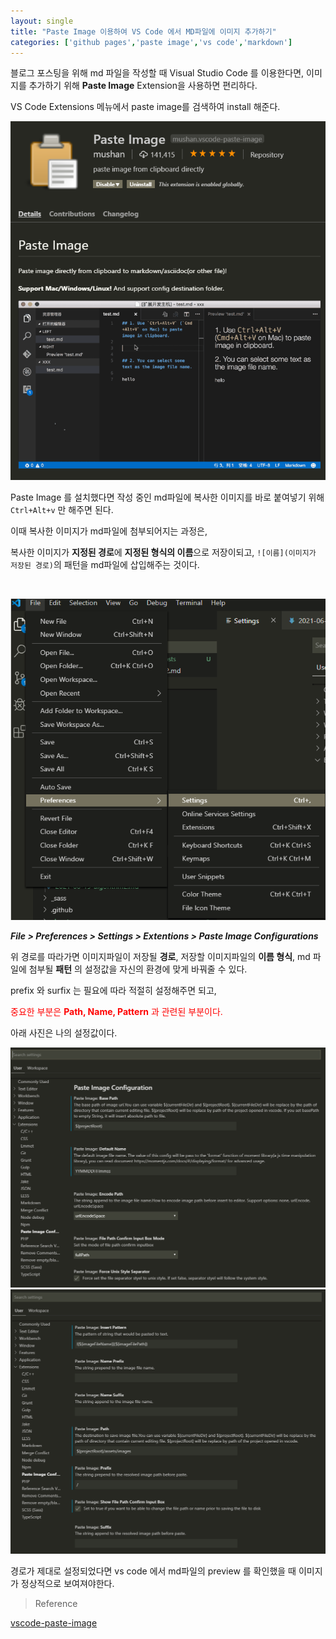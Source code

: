 ```yaml
---
layout: single
title: "Paste Image 이용하여 VS Code 에서 MD파일에 이미지 추가하기"
categories: ['github pages','paste image','vs code','markdown']
---
```


블로그 포스팅을 위해 md 파일을 작성할 때 Visual Studio Code 를 이용한다면, 이미지를 추가하기 위해 **Paste Image** Extension을 사용하면 편리하다.

VS Code Extensions 메뉴에서 paste image를 검색하여 install 해준다.

![210615141506.png](/assets/images/210615141506.png) 

Paste Image 를 설치했다면 작성 중인 md파일에 복사한 이미지를 바로 붙여넣기 위해 `Ctrl+Alt+v` 만 해주면 된다.

이때 복사한 이미지가 md파일에 첨부되어지는 과정은, 

복사한 이미지가 **지정된 경로**에 **지정된 형식의 이름**으로 저장이되고, `![이름](이미지가 저장된 경로)`의 패턴을 md파일에 삽입해주는 것이다.

<br>

![210618161255.png](/assets/images/210618161255.png)

***File > Preferences > Settings > Extentions > Paste Image Configurations***

위 경로를 따라가면 이미지파일이 저장될 **경로**, 저장할 이미지파일의 **이름 형식**, md 파일에 첨부될 **패턴** 의 설정값을 자신의 환경에 맞게 바꿔줄 수 있다. 

prefix 와 surfix 는 필요에 따라 적절히 설정해주면 되고,

<span style="color:red">중요한 부분은 **Path, Name, Pattern** 과 관련된 부분이다.</span>

아래 사진은 나의 설정값이다.

![210618161343.png](/assets/images/210618161343.png)
![210618161404.png](/assets/images/210618161404.png)

경로가 제대로 설정되었다면 vs code 에서 md파일의 preview 를 확인했을 때 이미지가 정상적으로 보여져야한다. 

>Reference

[vscode-paste-image](https://marketplace.visualstudio.com/items?itemName=mushan.vscode-paste-image)